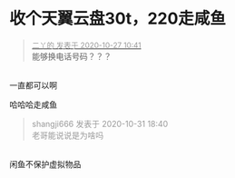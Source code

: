 # 收个天翼云盘30t，220走咸鱼


<div class="quote"><blockquote><font size="2"><a href="https://www.hostloc.com/forum.php?mod=redirect&amp;goto=findpost&amp;pid=9357843&amp;ptid=758777" target="_blank"><font color="#999999">二丫的 发表于 2020-10-27 10:41</font></a></font><br />
能够换电话号码？？？</blockquote></div><br />
一直都可以啊

哈哈哈走咸鱼

<div class="quote"><blockquote><font color="#999999">shangji666 发表于 2020-10-31 18:40</font><br />
<font color="#999999">老哥能说说是为啥吗</font></blockquote></div><br />
闲鱼不保护虚拟物品
